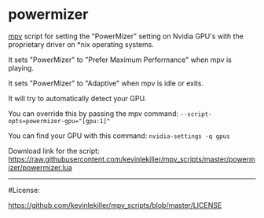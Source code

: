 # powermizer

[mpv](https://mpv.io/) script for setting the "PowerMizer" setting on Nvidia GPU's with the proprietary driver on *nix operating systems.

It sets "PowerMizer" to "Prefer Maximum Performance" when mpv is playing.

It sets "PowerMizer" to "Adaptive" when mpv is idle or exits.

It will try to automatically detect your GPU.

You can override this by passing the mpv command: `--script-opts=powermizer-gpu="[gpu:1]"`

You can find your GPU with this command: `nvidia-settings -q gpus`

Download link for the script: https://raw.githubusercontent.com/kevinlekiller/mpv_scripts/master/powermizer/powermizer.lua

----
#License:

https://github.com/kevinlekiller/mpv_scripts/blob/master/LICENSE
